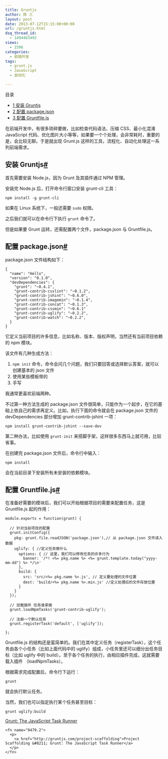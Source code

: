 ```yaml
---
title: Gruntjs
author: 陈 三
layout: post
date: 2013-07-12T15:15:00+00:00
url: /gruntjs.html
dsq_thread_id:
  - 1494463492
views:
  - 1596
categories:
  - 前端开发
tags:
  - grunt.js
  - JavaScript
  - 自动化

---
```

<div id="toc_container" class="ml-l u-floatRight pure-u-1-1 pure-u-sm-2-5 toc_white no_bullets">
  <nav id="myaffix">
  
  <p class="toc-title">
    目录
  </p>
  
  <ul class="toc-list nav" role="menu">
    <li class="toc-list__item" role="menuitem">
      <a href="#_Gruntjs"><span class="toc_number toc_depth_1">1</span> 安装 Gruntjs</a>
    </li>
    <li class="toc-list__item" role="menuitem">
      <a href="#_packagejson"><span class="toc_number toc_depth_1">2</span> 配置 package.json</a>
    </li>
    <li class="toc-list__item" role="menuitem">
      <a href="#_Gruntfilejs"><span class="toc_number toc_depth_1">3</span> 配置 Gruntfile.js</a>
    </li>
  </ul></nav>
</div>

<div class="">
  <p>
    在前端开发中，有很多琐碎要做，比如检查代码语法、压缩 CSS、最小化混淆 JavaScript 代码、优化图片大小等等，如果要一个个处理，会非常耗时，重要的是，会比较无聊。于是就出现 Grunt.js<fnref target="9479.1" /> 这样的工具，流程化、自动化处理这一系列前端需求。
  </p>
  
  <h2 class="storycontent-h2">
    <span id="_Gruntjs">安装 Gruntjs</span><a title="标题链接地址" class="u-floatRight hidden" id="hey_Gruntjs" href="#_Gruntjs"><span class="" aria-hidden="true">#</span></a>
  </h2>
  
  <p>
    首先需要安装 Node.js，因为 Grunt 及其插件通过 NPM 管理。
  </p>
  
  <p>
    安装完 Node.js 后，打开命令行窗口安装 grunt-cli 工具：
  </p>
  
  <pre><code>npm install -g grunt-cli
</code></pre>
  
  <p>
    如果在 Linux 系统下，一般还需要 <code>sudo</code> 权限。
  </p>
  
  <p>
    之后我们就可以在命令行下执行 <code>grunt</code> 命令了。
  </p>
  
  <p>
    但是如果要 Grunt 运转，还需配置两个文件，package.json 与 Gruntfile.js。
  </p>
  
  <h2 class="storycontent-h2">
    <span id="_packagejson">配置 package.json</span><a title="标题链接地址" class="u-floatRight hidden" id="hey_packagejson" href="#_packagejson"><span class="" aria-hidden="true">#</span></a>
  </h2>
  
  <p>
    package.json 文件结构如下：
  </p>
  
  <pre><code>{
  "name": "Hello",
  "version": "0.1.0",
  "devDependencies": {
    "grunt": "~0.4.1",
    "grunt-contrib-csslint": "~0.1.2",
    "grunt-contrib-jshint": "~0.6.0",
    "grunt-contrib-imagemin": "~0.1.4",
    "grunt-contrib-concat": "~0.1.3",
    "grunt-contrib-cssmin": "~0.6.1"
    "grunt-contrib-uglify": "~0.2.2",
    "grunt-contrib-watch": "~0.2.2",
  }
}
</code></pre>
  
  <p>
    它定义当前项目的许多信息，比如名称、版本、版权声明，当然还有当前项目依赖的 npm 模块。
  </p>
  
  <p>
    该文件有几种生成方法：
  </p>
  
  <ol>
    <li>
      <code>npm init</code> 命令，命令会问几个问题，我们只要回答或选择默认答案，就可以创建基本的 json 文件
    </li>
    <li>
      使用某些模板带的
    </li>
    <li>
      手写
    </li>
  </ol>
  
  <p>
    我通常更喜欢前端两种。
  </p>
  
  <p>
    不过第一种方法生成的 package.json 文件很简单，只能作为一个起步，在它的基础上依自己的需求再定义。比如，执行下面的命令就会在 package.json 文件的 devDependencies 部分增加 grunt-contrib-jshint 一项：
  </p>
  
  <pre><code>npm install grunt-contrib-jshint --save-dev
</code></pre>
  
  <p>
    第二种办法，比如使用 <code>grunt-init</code><fnref target="9479.2" /> 来搭脚手架，这样很多东西马上就可用，比较省事。
  </p>
  
  <p>
    在创建完 package.json 文件后，命令行中输入：
  </p>
  
  <pre><code>npm install
</code></pre>
  
  <p>
    会在当前目录下安装所有未安装的依赖模块。
  </p>
  
  <h2 class="storycontent-h2">
    <span id="_Gruntfilejs">配置 Gruntfile.js</span><a title="标题链接地址" class="u-floatRight hidden" id="hey_Gruntfilejs" href="#_Gruntfilejs"><span class="" aria-hidden="true">#</span></a>
  </h2>
  
  <p>
    在准备好需要的模块后，我们可以开始根据项目的需要来配置任务，这是 Gruntfile.js 起的作用：
  </p>
  
  <pre><code>module.exports = function(grunt) {

  // 针对当前项目的配置
  grunt.initConfig({
    pkg: grunt.file.readJSON('package.json'),// 从 package.json 文件读入数据
    uglify: { //定义任务做什么
      options: { // 这里，我们可以修改任务的许多行为
        banner: '/*! &lt;%= pkg.name %&gt; &lt;%= grunt.template.today("yyyy-mm-dd") %&gt; */\n'
      },
      build: {
        src: 'src/&lt;%= pkg.name %&gt;.js', // 定义要处理的文件位置
        dest: 'build/&lt;%= pkg.name %&gt;.min.js' //定义处理后的文件存放位置
      }
    }
  });

  // 加载插件 任务谁来做
  grunt.loadNpmTasks('grunt-contrib-uglify');

  // 注册一个默认任务
  grunt.registerTask('default', ['uglify']);

};
</code></pre>
  
  <p>
    Gruntfile.js 的结构还是蛮简单的。我们在其中定义任务（registerTask），这个任务由各个小任务（比如上面代码中的 uglify）组成，小任务里还可以细分出任务目标（比如 uglify 中的 build）。至于各个任务的执行，由相应插件完成，这就需要载入插件 （loadNpmTasks）。
  </p>
  
  <p>
    根据需求完成配置后，命令行下运行：
  </p>
  
  <pre><code>grunt
</code></pre>
  
  <p>
    就会执行默认任务。
  </p>
  
  <p>
    当然，我们也可以指定执行某个任务甚至目标：
  </p>
  
  <pre><code>grunt uglify:build
</code></pre>
  
  <footnotes>
    <fn name="9479.1">
      <p>
        <a href="http://gruntjs.com/">Grunt: The JavaScript Task Runner</a>
      </p>
    </fn>
    
    <fn name="9479.2">
      <p>
        <a href="http://gruntjs.com/project-scaffolding">Project Scaffolding &#8211; Grunt: The JavaScript Task Runner</a>
      </p>
    </fn>
  </footnotes>
</div>